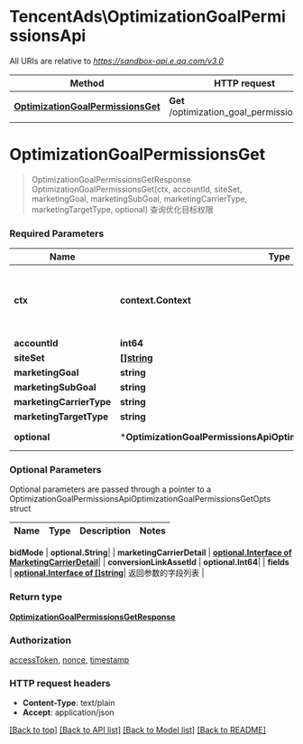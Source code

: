 # TencentAds\OptimizationGoalPermissionsApi

All URIs are relative to *https://sandbox-api.e.qq.com/v3.0*

Method | HTTP request | Description
------------- | ------------- | -------------
[**OptimizationGoalPermissionsGet**](OptimizationGoalPermissionsApi.md#OptimizationGoalPermissionsGet) | **Get** /optimization_goal_permissions/get | 查询优化目标权限


# **OptimizationGoalPermissionsGet**
> OptimizationGoalPermissionsGetResponse OptimizationGoalPermissionsGet(ctx, accountId, siteSet, marketingGoal, marketingSubGoal, marketingCarrierType, marketingTargetType, optional)
查询优化目标权限

### Required Parameters

Name | Type | Description  | Notes
------------- | ------------- | ------------- | -------------
 **ctx** | **context.Context** | context for authentication, logging, cancellation, deadlines, tracing, etc.
  **accountId** | **int64**|  | 
  **siteSet** | [**[]string**](string.md)|  | 
  **marketingGoal** | **string**|  | 
  **marketingSubGoal** | **string**|  | 
  **marketingCarrierType** | **string**|  | 
  **marketingTargetType** | **string**|  | 
 **optional** | ***OptimizationGoalPermissionsApiOptimizationGoalPermissionsGetOpts** | optional parameters | nil if no parameters

### Optional Parameters
Optional parameters are passed through a pointer to a OptimizationGoalPermissionsApiOptimizationGoalPermissionsGetOpts struct

Name | Type | Description  | Notes
------------- | ------------- | ------------- | -------------






 **bidMode** | **optional.String**|  | 
 **marketingCarrierDetail** | [**optional.Interface of MarketingCarrierDetail**](MarketingCarrierDetail.md)|  | 
 **conversionLinkAssetId** | **optional.Int64**|  | 
 **fields** | [**optional.Interface of []string**](string.md)| 返回参数的字段列表 | 

### Return type

[**OptimizationGoalPermissionsGetResponse**](OptimizationGoalPermissionsGetResponse.md)

### Authorization

[accessToken](../README.md#accessToken), [nonce](../README.md#nonce), [timestamp](../README.md#timestamp)

### HTTP request headers

 - **Content-Type**: text/plain
 - **Accept**: application/json

[[Back to top]](#) [[Back to API list]](../README.md#documentation-for-api-endpoints) [[Back to Model list]](../README.md#documentation-for-models) [[Back to README]](../README.md)


